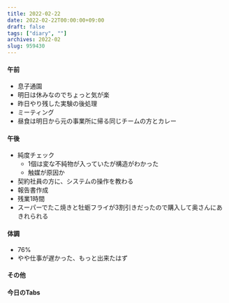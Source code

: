```yaml
---
title: 2022-02-22
date: 2022-02-22T00:00:00+09:00
draft: false
tags: ["diary", ""]
archives: 2022-02
slug: 959430
---
```

#### 午前
- 息子通園
- 明日は休みなのでちょっと気が楽
- 昨日やり残した実験の後処理
- ミーティング
- 昼食は明日から元の事業所に帰る同じチームの方とカレー
#### 午後
- 純度チェック
  - 1個は変な不純物が入っていたが構造がわかった
  - 触媒が原因か
- 契約社員の方に、システムの操作を教わる
- 報告書作成
- 残業1時間
- スーパーでたこ焼きと牡蛎フライが3割引きだったので購入して奥さんにあきれられる
#### 体調
- 76%
- やや仕事が遅かった、もっと出来たはず
#### その他
#### 今日のTabs